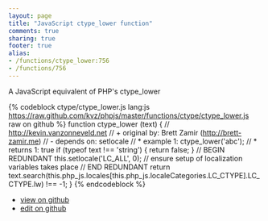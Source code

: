 ```yaml
---
layout: page
title: "JavaScript ctype_lower function"
comments: true
sharing: true
footer: true
alias:
- /functions/ctype_lower:756
- /functions/756
---
```

A JavaScript equivalent of PHP's ctype_lower

{% codeblock ctype/ctype_lower.js lang:js https://raw.github.com/kvz/phpjs/master/functions/ctype/ctype_lower.js raw on github %}
function ctype_lower (text) {
    // http://kevin.vanzonneveld.net
    // +   original by: Brett Zamir (http://brett-zamir.me)
    // -    depends on: setlocale
    // *     example 1: ctype_lower('abc');
    // *     returns 1: true
    if (typeof text !== 'string') {
        return false;
    }
    // BEGIN REDUNDANT
    this.setlocale('LC_ALL', 0); // ensure setup of localization variables takes place
    // END REDUNDANT
    return text.search(this.php_js.locales[this.php_js.localeCategories.LC_CTYPE].LC_CTYPE.lw) !== -1;
}
{% endcodeblock %}

 - [view on github](https://github.com/kvz/phpjs/blob/master/functions/ctype/ctype_lower.js)
 - [edit on github](https://github.com/kvz/phpjs/edit/master/functions/ctype/ctype_lower.js)
